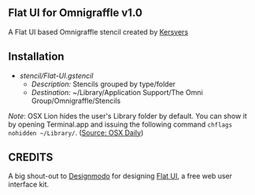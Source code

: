 Flat UI for Omnigraffle v1.0
------------
A Flat UI based Omnigraffle stencil created by [Kersvers](http://krsvrs.nl)

Installation
------------

* *stencil/Flat-UI.gstencil*
  * _Description:_ Stencils grouped by type/folder
  * _Destination:_ ~/Library/Application Support/The Omni Group/Omnigraffle/Stencils

*Note*: OSX Lion hides the user's Library folder by default. You can show it by opening Terminal.app and issuing the following command `chflags nohidden ~/Library/`. ([Source: OSX Daily](http://osxdaily.com/2011/07/22/access-user-library-folder-in-os-x-lion/))

CREDITS
-------

A big shout-out to [Designmodo](http://designmodo.com) for designing [Flat UI](http://designmodo.github.com/Flat-UI/), a free web user interface kit.